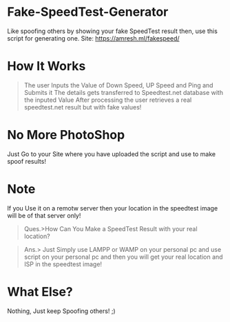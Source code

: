 # Fake-SpeedTest-Generator
Like spoofing others by showing your fake SpeedTest result then, use this script for generating one. Site: https://amresh.ml/fakespeed/

# How It Works
>The user Inputs the Value of Down Speed, UP Speed and Ping and Submits it
>The details gets transferred to Speedtest.net database with the inputed Value
>After processing the user retrieves a real speedtest.net result but with fake values!

# No More PhotoShop
Just Go to your Site where you have uploaded the script and use to make spoof results!

# Note
If you Use it on a remotw server then your location in the speedtest image will be of that server only!
>Ques.>How Can You Make a SpeedTest Result with your real location?

>Ans.> Just Simply use LAMPP or WAMP on your personal pc and use script on your personal pc and then you will get your real location and ISP in the speedtest image!

# What Else?
Nothing, Just keep Spoofing others! ;)
